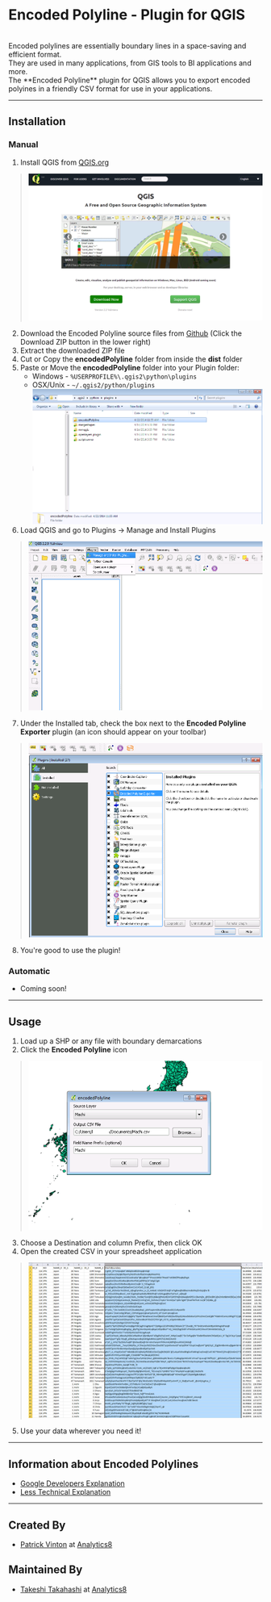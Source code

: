 # Encoded Polyline - Plugin for QGIS
<br>
Encoded polylines are essentially boundary lines in a space-saving and efficient format.
<br>
They are used in many applications, from GIS tools to BI applications and more.
<br>
The **Encoded Polyline** plugin for QGIS allows you to export encoded polyines in a friendly CSV format for use in your applications.

___

## Installation


### Manual
1. Install QGIS from [QGIS.org](http://www.qgis.org)
> ![Downloading QGIS](readme/img/1.png)
2. Download the Encoded Polyline source files from [Github](http://www.github.com/) (Click the Download ZIP button in the lower right)
3. Extract the downloaded ZIP file
4. Cut or Copy the **encodedPolyline** folder from inside the **dist** folder
5. Paste or Move the **encodedPolyline** folder into your Plugin folder:
    + Windows - `%USERPROFILE%\.qgis2\python\plugins`
    + OSX/Unix - `~/.qgis2/python/plugins`
<br> ![After moving into Plugins folder](readme/img/2.png)
6. Load QGIS and go to Plugins -> Manage and Install Plugins
> ![Loading the Plugins window](readme/img/3.png)
7. Under the Installed tab, check the box next to the **Encoded Polyline Exporter** plugin (an icon should appear on your toolbar)
> ![Checking the Encoded Polyline box](readme/img/4.png)
8. You're good to use the plugin!

### Automatic
+ Coming soon!

___

## Usage

1. Load up a SHP or any file with boundary demarcations
2. Click the **Encoded Polyline** icon
> ![After clicking the Encoded Polyline icon](readme/img/5.png)
3. Choose a Destination and column Prefix, then click OK
4. Open the created CSV in your spreadsheet application
> ![Your data with the encoded polylines in a single column](readme/img/6.png)
5. Use your data wherever you need it!

___

## Information about Encoded Polylines

+ [Google Developers Explanation](https://developers.google.com/maps/documentation/utilities/polylinealgorithm)
+ [Less Technical Explanation](http://www.danmandle.com/blog/what-is-an-encoded-polyline/)

___

## Created By
+ [Patrick Vinton](http://www.github.com/pvinton) at [Analytics8](http://www.analytics8.com)

## Maintained By
+ [Takeshi Takahashi](http://www.github.com/therealtakeshi) at [Analytics8](http://www.analytics8.com)



<!--
QGIS-Plugins
============

Plugin installation directions:

1) Copy everything in the "dist" folder to your QGIS plugin directory.  On my machine, my plugin directory is:
      C:\Users\pvinton\.qgis2\python\plugins

   The end result should look something like this:
     C:\Users\pvinton\.qgis2\python\plugins\encodedPolyline

2) The next time you start QGIS, go to  Plugins -> Manage and Install Plugins

3) In the “Installed” section, check the box next to “Encoded Polyline Exporter”

4) Once checked, you should see an Analytics8 logo on your toobar.  If you don’t, right-click on your toolbar and make sure “Plugins” is checked.
-->